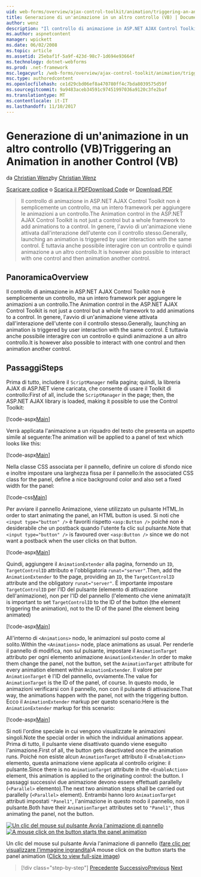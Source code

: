 ```yaml
---
uid: web-forms/overview/ajax-control-toolkit/animation/triggering-an-animation-in-another-control-vb
title: Generazione di un'animazione in un altro controllo (VB) | Documenti Microsoft
author: wenz
description: "Il controllo di animazione in ASP.NET AJAX Control Toolkit non è semplicemente un controllo, ma un intero framework per aggiungere le animazioni a un controllo. Avvio in genere, un..."
ms.author: aspnetcontent
manager: wpickett
ms.date: 06/02/2008
ms.topic: article
ms.assetid: 25ebaf1f-5a9f-423d-98c7-1d694e93664f
ms.technology: dotnet-webforms
ms.prod: .net-framework
msc.legacyurl: /web-forms/overview/ajax-control-toolkit/animation/triggering-an-animation-in-another-control-vb
msc.type: authoredcontent
ms.openlocfilehash: ce1d29cbd06ef8a470780ff4c7bda8039575d59f
ms.sourcegitcommit: 9a9483aceb34591c97451997036a9120c3fe2baf
ms.translationtype: MT
ms.contentlocale: it-IT
ms.lasthandoff: 11/10/2017
---
```

<a name="triggering-an-animation-in-another-control-vb"></a><span data-ttu-id="f9128-104">Generazione di un'animazione in un altro controllo (VB)</span><span class="sxs-lookup"><span data-stu-id="f9128-104">Triggering an Animation in another Control (VB)</span></span>
====================
<span data-ttu-id="f9128-105">da [Christian Wenz](https://github.com/wenz)</span><span class="sxs-lookup"><span data-stu-id="f9128-105">by [Christian Wenz](https://github.com/wenz)</span></span>

<span data-ttu-id="f9128-106">[Scaricare codice](http://download.microsoft.com/download/f/9/a/f9a26acd-8df4-4484-8a18-199e4598f411/Animation8.vb.zip) o [Scarica il PDF](http://download.microsoft.com/download/6/7/1/6718d452-ff89-4d3f-a90e-c74ec2d636a3/animation8VB.pdf)</span><span class="sxs-lookup"><span data-stu-id="f9128-106">[Download Code](http://download.microsoft.com/download/f/9/a/f9a26acd-8df4-4484-8a18-199e4598f411/Animation8.vb.zip) or [Download PDF](http://download.microsoft.com/download/6/7/1/6718d452-ff89-4d3f-a90e-c74ec2d636a3/animation8VB.pdf)</span></span>

> <span data-ttu-id="f9128-107">Il controllo di animazione in ASP.NET AJAX Control Toolkit non è semplicemente un controllo, ma un intero framework per aggiungere le animazioni a un controllo.</span><span class="sxs-lookup"><span data-stu-id="f9128-107">The Animation control in the ASP.NET AJAX Control Toolkit is not just a control but a whole framework to add animations to a control.</span></span> <span data-ttu-id="f9128-108">In genere, l'avvio di un'animazione viene attivata dall'interazione dell'utente con il controllo stesso.</span><span class="sxs-lookup"><span data-stu-id="f9128-108">Generally, launching an animation is triggered by user interaction with the same control.</span></span> <span data-ttu-id="f9128-109">È tuttavia anche possibile interagire con un controllo e quindi animazione a un altro controllo.</span><span class="sxs-lookup"><span data-stu-id="f9128-109">It is however also possible to interact with one control and then animation another control.</span></span>


## <a name="overview"></a><span data-ttu-id="f9128-110">Panoramica</span><span class="sxs-lookup"><span data-stu-id="f9128-110">Overview</span></span>

<span data-ttu-id="f9128-111">Il controllo di animazione in ASP.NET AJAX Control Toolkit non è semplicemente un controllo, ma un intero framework per aggiungere le animazioni a un controllo.</span><span class="sxs-lookup"><span data-stu-id="f9128-111">The Animation control in the ASP.NET AJAX Control Toolkit is not just a control but a whole framework to add animations to a control.</span></span> <span data-ttu-id="f9128-112">In genere, l'avvio di un'animazione viene attivata dall'interazione dell'utente con il controllo stesso.</span><span class="sxs-lookup"><span data-stu-id="f9128-112">Generally, launching an animation is triggered by user interaction with the same control.</span></span> <span data-ttu-id="f9128-113">È tuttavia anche possibile interagire con un controllo e quindi animazione a un altro controllo.</span><span class="sxs-lookup"><span data-stu-id="f9128-113">It is however also possible to interact with one control and then animation another control.</span></span>

## <a name="steps"></a><span data-ttu-id="f9128-114">Passaggi</span><span class="sxs-lookup"><span data-stu-id="f9128-114">Steps</span></span>

<span data-ttu-id="f9128-115">Prima di tutto, includere il `ScriptManager` nella pagina; quindi, la libreria AJAX di ASP.NET viene caricata, che consente di usare il Toolkit di controllo:</span><span class="sxs-lookup"><span data-stu-id="f9128-115">First of all, include the `ScriptManager` in the page; then, the ASP.NET AJAX library is loaded, making it possible to use the Control Toolkit:</span></span>

[!code-aspx[Main](triggering-an-animation-in-another-control-vb/samples/sample1.aspx)]

<span data-ttu-id="f9128-116">Verrà applicata l'animazione a un riquadro del testo che presenta un aspetto simile al seguente:</span><span class="sxs-lookup"><span data-stu-id="f9128-116">The animation will be applied to a panel of text which looks like this:</span></span>

[!code-aspx[Main](triggering-an-animation-in-another-control-vb/samples/sample2.aspx)]

<span data-ttu-id="f9128-117">Nella classe CSS associata per il pannello, definire un colore di sfondo nice e inoltre impostare una larghezza fissa per il pannello:</span><span class="sxs-lookup"><span data-stu-id="f9128-117">In the associated CSS class for the panel, define a nice background color and also set a fixed width for the panel:</span></span>

[!code-css[Main](triggering-an-animation-in-another-control-vb/samples/sample3.css)]

<span data-ttu-id="f9128-118">Per avviare il pannello Animazione, viene utilizzato un pulsante HTML.</span><span class="sxs-lookup"><span data-stu-id="f9128-118">In order to start animating the panel, an HTML button is used.</span></span> <span data-ttu-id="f9128-119">Si noti che `<input type="button" />` è favoriti rispetto `<asp:Button />` poiché non è desiderabile che un postback quando l'utente fa clic sul pulsante.</span><span class="sxs-lookup"><span data-stu-id="f9128-119">Note that `<input type="button" />` is favoured over `<asp:Button />` since we do not want a postback when the user clicks on that button.</span></span>

[!code-aspx[Main](triggering-an-animation-in-another-control-vb/samples/sample4.aspx)]

<span data-ttu-id="f9128-120">Quindi, aggiungere il `AnimationExtender` alla pagina, fornendo un `ID`, `TargetControlID` attributo e l'obbligatoria `runat="server"`.</span><span class="sxs-lookup"><span data-stu-id="f9128-120">Then, add the `AnimationExtender` to the page, providing an `ID`, the `TargetControlID` attribute and the obligatory `runat="server"`.</span></span> <span data-ttu-id="f9128-121">È importante impostare `TargetControlID` per l'ID del pulsante (elemento di attivazione dell'animazione), non per l'ID del pannello (l'elemento che viene animata)</span><span class="sxs-lookup"><span data-stu-id="f9128-121">It is important to set `TargetControlID` to the ID of the button (the element triggering the animation), not to the ID of the panel (the element being animated)</span></span>

[!code-aspx[Main](triggering-an-animation-in-another-control-vb/samples/sample5.aspx)]

<span data-ttu-id="f9128-122">All'interno di `<Animations>` nodo, le animazioni sul posto come al solito.</span><span class="sxs-lookup"><span data-stu-id="f9128-122">Within the `<Animations>` node, place animations as usual.</span></span> <span data-ttu-id="f9128-123">Per renderle il pannello di modifica, non sul pulsante, impostare il `AnimationTarget` attributo per ogni elemento animazione `AnimationExtender`.</span><span class="sxs-lookup"><span data-stu-id="f9128-123">In order to make them change the panel, not the button, set the `AnimationTarget` attribute for every animation element within `AnimationExtender`.</span></span> <span data-ttu-id="f9128-124">Il valore per `AnimationTarget` è l'ID del pannello, ovviamente.</span><span class="sxs-lookup"><span data-stu-id="f9128-124">The value for `AnimationTarget` is the ID of the panel, of course.</span></span> <span data-ttu-id="f9128-125">In questo modo, le animazioni verificarsi con il pannello, non con il pulsante di attivazione.</span><span class="sxs-lookup"><span data-stu-id="f9128-125">That way, the animations happen with the panel, not with the triggering button.</span></span> <span data-ttu-id="f9128-126">Ecco il `AnimationExtender` markup per questo scenario:</span><span class="sxs-lookup"><span data-stu-id="f9128-126">Here is the `AnimationExtender` markup for this scenario:</span></span>

[!code-aspx[Main](triggering-an-animation-in-another-control-vb/samples/sample6.aspx)]

<span data-ttu-id="f9128-127">Si noti l'ordine speciale in cui vengono visualizzate le animazioni singoli.</span><span class="sxs-lookup"><span data-stu-id="f9128-127">Note the special order in which the individual animations appear.</span></span> <span data-ttu-id="f9128-128">Prima di tutto, il pulsante viene disattivato quando viene eseguito l'animazione.</span><span class="sxs-lookup"><span data-stu-id="f9128-128">First of all, the button gets deactivated once the animation runs.</span></span> <span data-ttu-id="f9128-129">Poiché non esiste alcun `AnimationTarget` attributo il `<EnableAction>` elemento, questa animazione viene applicata al controllo origine: il pulsante.</span><span class="sxs-lookup"><span data-stu-id="f9128-129">Since there is no `AnimationTarget` attribute in the `<EnableAction>` element, this animation is applied to the originating control: the button.</span></span> <span data-ttu-id="f9128-130">I passaggi successivi due animazione devono essere effettuati parallelly (`<Parallel>` elemento).</span><span class="sxs-lookup"><span data-stu-id="f9128-130">The next two animation steps shall be carried out parallelly (`<Parallel>` element).</span></span> <span data-ttu-id="f9128-131">Entrambi hanno loro `AnimationTarget` attributi impostati `"Panel1"`, l'animazione in questo modo il pannello, non il pulsante.</span><span class="sxs-lookup"><span data-stu-id="f9128-131">Both have their `AnimationTarget` attributes set to `"Panel1"`, thus animating the panel, not the button.</span></span>


<span data-ttu-id="f9128-132">[![Un clic del mouse sul pulsante Avvia l'animazione di pannello](triggering-an-animation-in-another-control-vb/_static/image2.png)](triggering-an-animation-in-another-control-vb/_static/image1.png)</span><span class="sxs-lookup"><span data-stu-id="f9128-132">[![A mouse click on the button starts the panel animation](triggering-an-animation-in-another-control-vb/_static/image2.png)](triggering-an-animation-in-another-control-vb/_static/image1.png)</span></span>

<span data-ttu-id="f9128-133">Un clic del mouse sul pulsante Avvia l'animazione di pannello ([fare clic per visualizzare l'immagine ingrandita](triggering-an-animation-in-another-control-vb/_static/image3.png))</span><span class="sxs-lookup"><span data-stu-id="f9128-133">A mouse click on the button starts the panel animation ([Click to view full-size image](triggering-an-animation-in-another-control-vb/_static/image3.png))</span></span>

>[!div class="step-by-step"]
<span data-ttu-id="f9128-134">[Precedente](disabling-actions-during-animation-vb.md)
[Successivo](modifying-animations-from-the-server-side-vb.md)</span><span class="sxs-lookup"><span data-stu-id="f9128-134">[Previous](disabling-actions-during-animation-vb.md)
[Next](modifying-animations-from-the-server-side-vb.md)</span></span>
